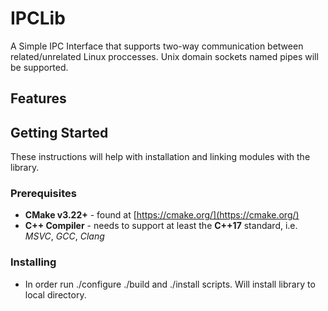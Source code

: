 # IPCLib 

A Simple IPC Interface that supports two-way communication between related/unrelated Linux proccesses. Unix domain sockets named pipes will be supported.

## Features

## Getting Started

These instructions will help with installation and linking modules with the library. 

### Prerequisites

* **CMake v3.22+** - found at [https://cmake.org/](https://cmake.org/)
* **C++ Compiler** - needs to support at least the **C++17** standard, i.e. *MSVC*,
*GCC*, *Clang*

### Installing

* In order run ./configure ./build and ./install scripts. Will install library to local directory.
